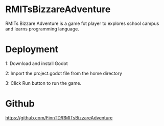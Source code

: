 # RMITsBizzareAdventure

RMITs Bizzare Adventure is a game fot player to explores school campus and learns programming language.

# Deployment

1: Download and install Godot

2: Import the project.godot file from the home directory

3: Click Run button to run the game. 

# Github

https://github.com/FinnTD/RMITsBizzareAdventure
